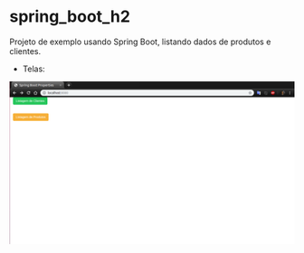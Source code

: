 # spring_boot_h2
Projeto de exemplo usando Spring Boot, listando dados de produtos e clientes.

* Telas:

<img src="screen_shot/menu_principal.png">
